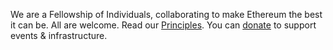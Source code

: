 We are a Fellowship of Individuals, collaborating to make Ethereum the best it can be. All are welcome. Read our [Principles](Principles-of-the-Fellowship). You can [donate](http://donations.ethereum-magicians.org) to support events & infrastructure.